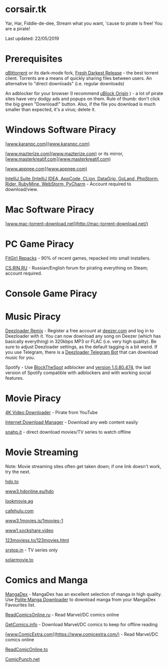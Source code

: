 # corsair.tk
Yar, Har, Fiddle-de-dee, Stream what you want, 'cause to pirate is free! You are a pirate!

Last updated: 22/05/2019

# Prerequisites
[qBittorrent](https://www.qbittorrent.org/download.php) or its dark-mode fork, [Fresh Darkest Release](https://github.com/suratovvlad/qbittorrent-installer/releases) - the best torrent client. Torrents are a means of quickly sharing files between users. An alternative to "direct downloads" (i.e. regular downloads)

An adblocker for your browser (I recommend [uBlock Origin](https://chrome.google.com/webstore/detail/ublock-origin/cjpalhdlnbpafiamejdnhcphjbkeiagm) ) - a lot of pirate sites have very dodgy ads and popups on them. Rule of thumb: don't click the big green "Download!" button. Also, if the file you download is much smaller than expected, it's a virus; delete it.

# Windows Software Piracy
[www.karanpc.com](www.karanpc.com)

[www.mazterize.com](www.mazterize.com) or its mirror, [www.masterkreatif.com](www.masterkreatif.com)

[www.appnee.com](www.appnee.com)

[IntelliJ Suite (IntelliJ IDEA, AppCode, CLion, DataGrip, GoLand, PhpStorm, Rider, RubyMine, WebStorm, PyCharm](https://www.leakportal.com/topic/123-universal-jetbrains-license-server-crack-agent-official-leakportal-release/) - Account required to download/view.


# Mac Software Piracy
[www.mac-torrent-download.net](http://mac-torrent-download.net/)

# PC Game Piracy
[FitGirl Repacks](http://fitgirl-repacks.site/) - 90% of recent games, repacked into small installers.

[CS.RIN.RU](https://cs.rin.ru/forum/) - Russian/English forum for pirating everything on Steam; account required.

# Console Game Piracy

# Music Piracy
[Deezloader Remix](https://notabug.org/RemixDevs/DeezloaderRemix/wiki/Downloads) - Register a free account at [deezer.com](https://deezer.com) and log in to Deezloader with it. You can now download any song on Deezer (which has basically everything) in 320kbps MP3 or FLAC (i.e. very high quality). Be sure to adjust Deezloader settings, as the default tagging is a bit weird. If you use Telegram, there is a [Deezloader Telegram Bot](tg://resolve?domain=MusicHuntersBot) that can download music for you.

Spotify - Use [BlockTheSpot](https://github.com/master131/BlockTheSpot/releases) adblocker and [version 1.0.80.474](https://www.filehorse.com/download-spotify/35027/), the last version of Spotify compatible with adblockers and with working social features.


# Movie Piracy
[4K Video Downloader](https://karanpc.com/4k-video-downloader-latest/) - Pirate from YouTube

[Internet Download Manager](https://karanpc.com/idm-latest/) - Download any web content easily

[snahp.it](https://snahp.it/) - direct download movies/TV series to watch offline

# Movie Streaming
Note: Movie streaming sites often get taken down; if one link doesn't work, try the next.

[hdo.to](https://hdo.to/)

[www3.hdonline.eu/hdo](https://www3.hdonline.eu/hdo/)

[lookmovie.ag](https://lookmovie.ag)

[cafehulu.com](http://cafehulu.com/)

[www3.1movies.is/1movies-1](https://www3.1movies.is/1movies-1)

[www1.sockshare.video](http://www1.sockshare.video/)

[123moviess.to/123movies.html](https://123moviess.to/123movies.html)

[srstop.in](https://srstop.in/) - TV series only

[solarmovie.to](https://solarmovie.to/)

# Comics and Manga
[MangaDex](https://mangadex.org/) - MangaDex has an excellent selection of manga in high quality. Use [Polite Manga Downloader](http://sizer99.com/pmd/) to download manga from your MangaDex Favourites list.

[ReadComicsOnline.ru](https://readcomicsonline.ru/) - Read Marvel/DC comics online

[GetComics.info](https://getcomics.info/) - Download Marvel/DC comics to keep for offline reading

[www.ComicExtra.com](https://www.comicextra.com/) - Read Marvel/DC comics online

[ReadComicOnline.to](https://readcomiconline.to/)

[ComicPunch.net](https://comicpunch.net/)
